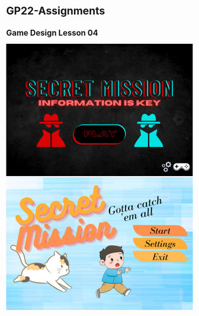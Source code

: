 # GP22-Assignments
<h2>Game Design Lesson 04</h2>
<img src="SecretMissionSpy.png" alt="">
<img src="SecretMissionCat.png" alt="">